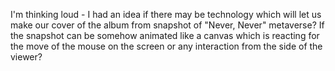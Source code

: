 I'm thinking loud - I had an idea if there may be technology which will let us make our cover of the album from snapshot of "Never, Never" metaverse? If the snapshot can be somehow animated like a canvas which is reacting for the move of the mouse on the screen or any interaction from the side of the viewer?
